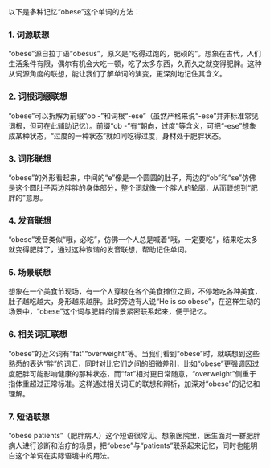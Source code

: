 以下是多种记忆“obese”这个单词的方法：

### 1. 词源联想
 “obese”源自拉丁语“obesus”，原义是“吃得过饱的，肥硕的”。想象在古代，人们生活条件有限，偶尔有机会大吃一顿，吃了太多东西，久而久之就变得肥胖。这种从词源角度的联想，能让我们了解单词的演变，更深刻地记住其含义。 

### 2. 词根词缀联想
 “obese”可以拆解为前缀“ob -”和词根“-ese”（虽然严格来说“-ese”并非标准常见词根，但可在此辅助记忆）。前缀“ob -”有“朝向，过度”等含义，可把“-ese”想象成某种状态，“过度的一种状态”就如同吃得过度，身材处于肥胖状态。

### 3. 词形联想
 “obese”的外形看起来，中间的“e”像是一个圆圆的肚子，两边的“ob”和“se”仿佛是这个圆肚子两边胖胖的身体部分，整个词就像一个胖人的轮廓，从而联想到“肥胖的”意思。

### 4. 发音联想
 “obese”发音类似“哦，必吃”，仿佛一个人总是喊着“哦，一定要吃”，结果吃太多就变得肥胖了，通过这种诙谐的发音联想，帮助记住单词。 

### 5. 场景联想
 想象在一个美食节现场，有一个人穿梭在各个美食摊位之间，不停地吃各种美食，肚子越吃越大，身形越来越胖。此时旁边有人说“He is so obese”，在这样生动的场景中，“obese”这个词与肥胖的情景紧密联系起来，便于记忆。 

### 6. 相关词汇联想
 “obese”的近义词有“fat”“overweight”等。当我们看到“obese”时，就联想到这些熟悉的表达“胖”的词汇，同时对比它们之间的细微差别，比如“obese”更强调因过度肥胖可能影响健康的那种状态，而“fat”相对更日常随意，“overweight”侧重于指体重超过正常标准。这样通过相关词汇的联想和辨析，加深对“obese”的记忆和理解。 

### 7. 短语联想
 “obese patients”（肥胖病人）这个短语很常见。想象医院里，医生面对一群肥胖病人进行诊断和治疗的场景，把“obese”与“patients”联系起来记忆，同时也能明白这个单词在实际语境中的用法。 